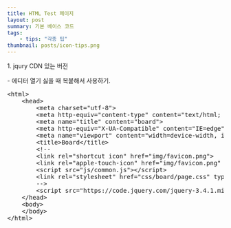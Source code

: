```yaml
---
title: HTML Test 페이지
layout: post
summary: 기본 베이스 코드
tags: 
    - tips: "각종 팁"
thumbnail: posts/icon-tips.png
---
```


<p class="bold-text"> 1. jqury CDN 있는 버전</p>
- 에디터 열기 싫을 때 복붙해서  사용하기. 
<pre>
&lt;html>
    &lt;head>
        &lt;meta charset="utf-8">
        &lt;meta http-equiv="content-type" content="text/html; charset=UTF-8">
        &lt;meta name="title" content="board">
        &lt;meta http-equiv="X-UA-Compatible" content="IE=edge">
        &lt;meta name="viewport" content="width=device-width, initial-scale=1">
        &lt;title>Board&lt;/title>
        &lt;!-- 
        &lt;link rel="shortcut icon" href="img/favicon.png">
        &lt;link rel="apple-touch-icon" href="img/favicon.png" sizes="144x144">
        &lt;script src="js/common.js">&lt;/script>
        &lt;link rel="stylesheet" href="css/board/page.css" type="text/css">
        -->
        &lt;script src="https://code.jquery.com/jquery-3.4.1.min.js" integrity="sha256-CSXorXvZcTkaix6Yvo6HppcZGetbYMGWSFlBw8HfCJo=" crossorigin="anonymous">&lt;/script>
    &lt;/head>
    &lt;body>
    &lt;/body>
&lt;/html>
</pre>

